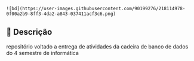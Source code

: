 

    ![bd](https://user-images.githubusercontent.com/90199276/218114978-0f00a2b9-8ff3-4da2-a843-037411acf3c6.png)

## :memo: Descrição
repositório voltado a entrega de atividades da cadeira de banco de dados do 4 semestre de informática


